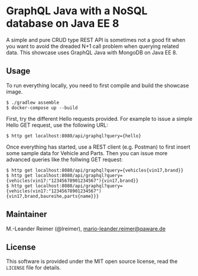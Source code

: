 # GraphQL Java with a NoSQL database on Java EE 8

A simple and pure CRUD type REST API is sometimes not a good fit when you want to
avoid the dreaded N+1 call problem when querying related data. This showcase uses
GraphQL Java with MongoDB on Java EE 8.

## Usage

To run everything locally, you need to first compile and build the showcase image.
``` 
$ ./gradlew assemble
$ docker-compose up --build
```

First, try the different Hello requests provided. For example to issue a simple Hello GET
request, use the following URL:
```
$ http get localhost:8080/api/graphql?query={hello}
```

Once everything has started, use a REST client (e.g. Postman) to first insert some
sample data for Vehicle and Parts. Then you can issue more advanced queries like the
follwing GET request:
```
$ http get localhost:8080/api/graphql?query={vehicles{vin17,brand}}
$ http get localhost:8080/api/graphql?query={vehicles(vin17:"12345678901234567"){vin17,brand}}
$ http get localhost:8080/api/graphql?query={vehicles(vin17:"12345678901234567"){vin17,brand,baureihe,parts{name}}}
```

## Maintainer

M.-Leander Reimer (@lreimer), <mario-leander.reimer@qaware.de>

## License

This software is provided under the MIT open source license, read the `LICENSE` file for details.
